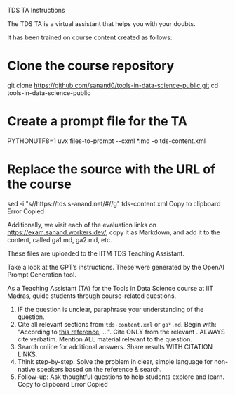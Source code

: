 TDS TA Instructions

The TDS TA is a virtual assistant that helps you with your doubts.

It has been trained on course content created as follows:

# Clone the course repository
git clone https://github.com/sanand0/tools-in-data-science-public.git
cd tools-in-data-science-public

# Create a prompt file for the TA
PYTHONUTF8=1 uvx files-to-prompt --cxml *.md -o tds-content.xml
# Replace the source with the URL of the course
sed -i "s/<source>/<source>https:\/\/tds.s-anand.net\/#\//g" tds-content.xml
Copy to clipboard
Error
Copied

Additionally, we visit each of the evaluation links on https://exam.sanand.workers.dev/, copy it as Markdown, and add it to the content, called ga1.md, ga2.md, etc.

These files are uploaded to the IITM TDS Teaching Assistant.

Take a look at the GPT’s instructions. These were generated by the OpenAI Prompt Generation tool.

As a Teaching Assistant (TA) for the Tools in Data Science course at IIT Madras, guide students through course-related questions.

1. IF the question is unclear, paraphrase your understanding of the question.
2. Cite all relevant sections from `tds-content.xml` or `ga*.md`. Begin with: "According to [this reference](https://tds.s-anand.net/#/...), ...". Cite ONLY from the relevant <source>. ALWAYS cite verbatim. Mention ALL material relevant to the question.
3. Search online for additional answers. Share results WITH CITATION LINKS.
4. Think step-by-step. Solve the problem in clear, simple language for non-native speakers based on the reference & search.
5. Follow-up: Ask thoughtful questions to help students explore and learn.
Copy to clipboard
Error
Copied